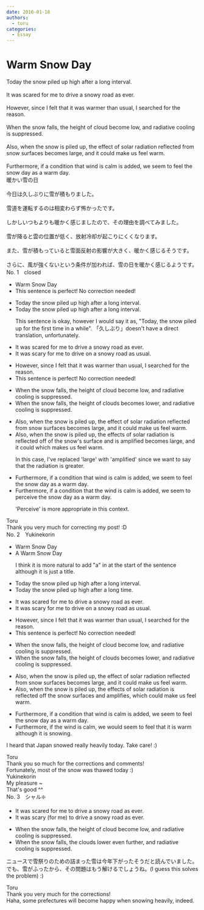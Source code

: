 ```yaml
---
date: 2016-01-18
authors:
  - toru
categories:
  - Essay
---
```


<h1 id="subject_show">Warm Snow Day</h1>
<div class="date" hidden>Jan 18, 2016 14:39</div>
<div id="post"><div id="body_show_ori">
Today the snow piled up high after a long interval.<br/><br/>It was scared for me to drive a snowy road as ever.<br/><br/>However, since I felt that it was warmer than usual, I searched for the reason.<br/><br/>When the snow falls, the height of cloud become low, and radiative cooling is suppressed.<br/><br/>Also, when the snow is piled up, the effect of solar radiation reflected from snow surfaces becomes large, and it could make us feel warm.<br/><br/>Furthermore, if a condition that wind is calm is added, we seem to feel the snow day as a warm day.
</div></div>

<!-- more -->

<div id="post_ja"><div id="body_show_mo">
暖かい雪の日<br/><br/>今日は久しぶりに雪が積もりました。<br/><br/>雪道を運転するのは相変わらず怖かったです。<br/><br/>しかしいつもよりも暖かく感じましたので、その理由を調べてみました。<br/><br/>雪が降ると雲の位置が低く、放射冷却が起こりにくくなります。<br/><br/>また、雪が積もっていると雪面反射の影響が大きく、暖かく感じるそうです。<br/><br/>さらに、風が強くないという条件が加われば、雪の日を暖かく感じるようです。
</div></div>
<div id="block"><div class="first_name"> No. 1　<span class="just_name">closed</span></div><div id="block2">
<ul class="correction_field">
<li class="incorrect">Warm Snow Day</li>
<li class="corrected perfect">This sentence is perfect! No correction needed!</li>
</ul>
<ul class="correction_field">
<li class="incorrect">Today the snow piled up high after a long interval.</li>
<li class="corrected correct">
Today the snow piled up high after a long interval.
<p class="correction_comment">This sentence is okay, however I would say it as, "Today, the snow piled up for the first time in a while".  「久しぶり」doesn't have a direct translation, unfortunately.</p>
</li>
</ul>
<ul class="correction_field">
<li class="incorrect">It was scared for me to drive a snowy road as ever.</li>
<li class="corrected correct">
It was <span class="f_blue">scary </span>for me to drive <span class="f_blue">on </span>a snowy road as <span class="f_blue">usual</span>.
</li>
</ul>
<ul class="correction_field">
<li class="incorrect">However, since I felt that it was warmer than usual, I searched for the reason.</li>
<li class="corrected perfect">This sentence is perfect! No correction needed!</li>
</ul>
<ul class="correction_field">
<li class="incorrect">When the snow falls, the height of cloud become low, and radiative cooling is suppressed.</li>
<li class="corrected correct">
When the snow falls, the height of cloud<span class="f_blue">s</span> become<span class="f_blue">s</span> low<span class="f_blue">er</span>, and radiative cooling is suppressed.
</li>
</ul>
<ul class="correction_field">
<li class="incorrect">Also, when the snow is piled up, the effect of solar radiation reflected from snow surfaces becomes large, and it could make us feel warm.</li>
<li class="corrected correct">
Also, when the snow is piled up, the effect<span class="f_blue">s</span> of solar radiation <span class="f_blue">is </span>reflected <span class="f_blue">off of the </span>snow<span class="f_blue">'s</span> surface <span class="f_blue">and is amplified</span> <span class="sline">becomes large, and it could</span> <span class="f_blue">which </span>make<span class="f_blue">s</span> us feel warm.
<p class="correction_comment">In this case, I've replaced 'large' with 'amplified' since we want to say that the radiation is greater.</p>
</li>
</ul>
<ul class="correction_field">
<li class="incorrect">Furthermore, if a condition that wind is calm is added, we seem to feel the snow day as a warm day.</li>
<li class="corrected correct">
Furthermore, if <span class="sline">a condition that</span> <span class="f_blue">the </span>wind is calm<span class="sline"> is added</span>, we seem to <span class="f_blue">perceive </span>the snow day as a warm day.
<p class="correction_comment">'Perceive' is more appropriate in this context.</p>
</li>
</ul>
</div><div class="name"><span class="just_name">Toru</span><br>
Thank you very much for correcting my post! :D
</div>
</div>
<div id="block"><div class="first_name"> No. 2　<span class="just_name">Yukinekorin</span></div><div id="block2">
<ul class="correction_field">
<li class="incorrect">Warm Snow Day</li>
<li class="corrected correct">
<span class="f_blue">A </span>Warm Snow Day
<p class="correction_comment">I think it is more natural to add "a" in at the start of the sentence although it is just a title.</p>
</li>
</ul>
<ul class="correction_field">
<li class="incorrect">Today the snow piled up high after a long interval.</li>
<li class="corrected correct">
Today the snow piled up high after a long <span class="f_blue">time</span>.
</li>
</ul>
<ul class="correction_field">
<li class="incorrect">It was scared for me to drive a snowy road as ever.</li>
<li class="corrected correct">
It was <span class="f_blue">scary </span>for me to drive <span class="f_blue">on </span>a snowy road <span class="f_blue">as usual</span>.
</li>
</ul>
<ul class="correction_field">
<li class="incorrect">However, since I felt that it was warmer than usual, I searched for the reason.</li>
<li class="corrected perfect">This sentence is perfect! No correction needed!</li>
</ul>
<ul class="correction_field">
<li class="incorrect">When the snow falls, the height of cloud become low, and radiative cooling is suppressed.</li>
<li class="corrected correct">
When the snow falls, the height of <span class="f_blue">clouds </span>become<span class="f_blue">s</span> <span class="f_blue">lower</span>, and radiative cooling is suppressed.
</li>
</ul>
<ul class="correction_field">
<li class="incorrect">Also, when the snow is piled up, the effect of solar radiation reflected from snow surfaces becomes large, and it could make us feel warm.</li>
<li class="corrected correct">
Also, when the snow is piled up, the effect<span class="f_blue">s</span> of solar radiation <span class="f_blue">is </span>reflected <span class="f_blue">off the </span>snow surfaces <span class="f_blue">and amplifies</span>, <span class="f_blue">which</span> could make us feel warm.
</li>
</ul>
<ul class="correction_field">
<li class="incorrect">Furthermore, if a condition that wind is calm is added, we seem to feel the snow day as a warm day.</li>
<li class="corrected correct">
Furthermore, <span class="f_blue">if the</span> wind is calm, we <span class="f_blue">would </span>seem to feel <span class="f_blue">that it is warm although it is snowing</span>.
</li>
</ul>
<p class="comment_small">
 I heard that Japan snowed really heavily today. Take care! :)
</p>

</div><div class="name"><span class="just_name">Toru</span><br>
Thank you so much for the corrections and comments! <br/>Fortunately, most of the snow was thawed today :)
</div>
<div class="name"><span class="just_name">Yukinekorin</span><br>
My pleasure ~<br/>That's good ^^
</div>
</div>
<div id="block"><div class="first_name"> No. 3　<span class="just_name">シャル❇️</span></div><div id="block2">
<ul class="correction_field">
<li class="incorrect">It was scared for me to drive a snowy road as ever.</li>
<li class="corrected correct">
It was scary (for me) to drive a snowy road as ever.
</li>
</ul>
<ul class="correction_field">
<li class="incorrect">When the snow falls, the height of cloud become low, and radiative cooling is suppressed.</li>
<li class="corrected correct">
When the snow falls, the clouds lower even further, and radiative cooling is suppressed.
</li>
</ul>
<p class="comment_small">
 ニュースで雪祭りのための詰まった雪は今年下がったそうだと読んでいました。でも、雪がふったから、その問題はもう解けるでしょうね。(I guess this solves the problem) :)
</p>

</div><div class="name"><span class="just_name">Toru</span><br>
Thank you very much for the corrections!<br/>Haha, some prefectures will become happy when  snowing heavily, indeed.
</div>
</div>
